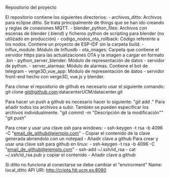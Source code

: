 Repositorio del proyecto

El repositorio contiene los siguientes directorios:
	- archivos_ditto: Archivos para eclipse ditto. Se trata principalmente de things que se han ido creando y reglas de conexiones MQTT.
	- blender_python_files: Archivos con escenas de blender (.blend) y ficheros python de scripting para blender (no utilizado en producción)
	- codigo_nodos_ota_rollback: Código referente a los nodos. Contiene un proyecto de ESP-IDF sin la carpeta build.
	- influx_module: Módulo de Influxdb
	- ota_images: Carpeta que contiene el servidor https para las actualizaciones OTA y la imagen a cargar en formato .bin
	- python_server_blender: Módulo de representación de datos - servidor de python.
	- server_alarmas: Módulo de alarmas. Contiene el bot de telegram
	- verge3D_vue_app: Módulo de representación de datos - servidor front-end hecho con verge3D, vue.js y blender.




Para clonar el repositorio de github es necesario usar el siguiente comando:
git clone git@github.com:datacenterUCM/datacenter.git

Para hacer un push a github es necesario hacer lo siguiente:
	"git add ." Para añadir todos los archivos a subir. También se pueden especificar los archivos individualmente.
	"git commit -m "Descripción de la modificación""
	"git push"

Para crear y usar una clave ssh para windows:
	- ssh-keygen -t rsa -b 4096 -C "email_de_github@ejemplo.com"
	- Copiar el contenido de la clave generada abriendolo con un notepad
	- Añadir clave a github
Para crear y usar una clave ssh para github en linux:
	- ssh-keygen -t rsa -b 4096 -C "email_de_github@ejemplo.com"
	- ssh-add ~/.ssh/id_rsa
	- cat ~/.ssh/id_rsa.pub  y copiar el contenido
	- Añadir clave a github

	
Si ditto no funciona al conectarse se debe cambiar el "envirorment"
Name: local_ditto
API URI: http://cripta.fdi.ucm.es:8080
